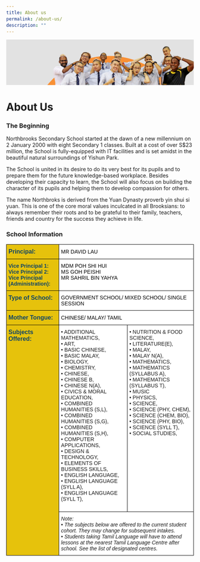 ```yaml
---
title: About us
permalink: /about-us/
description: ""
---
```

![](/images/about_us.jpg)

About Us
========

### The Beginning

Northbrooks Secondary School started at the dawn of a new millennium on 2 January 2000 with eight Secondary 1 classes. Built at a cost of over S$23 million, the School is fully-equipped with IT facilities and is set amidst in the beautiful natural surroundings of Yishun Park.

The School is united in its desire to do its very best for its pupils and to prepare them for the future knowledge-based workplace. Besides developing their capacity to learn, the School will also focus on building the character of its pupils and helping them to develop compassion for others.

The name Northbroks is derived from the Yuan Dynasty proverb yin shui si yuan. This is one of the core moral values inculcated in all Brooksians: to always remember their roots and to be grateful to their family, teachers, friends and country for the success they achieve in life.

### School Information

<style type="text/css">
.tg  {border-collapse:collapse;border-spacing:0;}
.tg td{border-color:black;border-style:solid;border-width:1px;font-family:Arial, sans-serif;font-size:14px;
  overflow:hidden;padding:10px 5px;word-break:normal;}
.tg th{border-color:black;border-style:solid;border-width:1px;font-family:Arial, sans-serif;font-size:14px;
  font-weight:normal;overflow:hidden;padding:10px 5px;word-break:normal;}
.tg .tg-nk84{background-color:#E6C20C;color:#0F4468;font-size:16px;font-weight:bold;text-align:left;vertical-align:top}
.tg .tg-1547{background-color:#FFF;font-style:italic;text-align:left;vertical-align:top}
.tg .tg-zr06{background-color:#FFF;text-align:left;vertical-align:middle}
.tg .tg-04i4{background-color:#E6C20C;color:#0F4468;font-weight:bold;text-align:left;vertical-align:top}
.tg .tg-ktyi{background-color:#FFF;text-align:left;vertical-align:top}
</style>
<table class="tg">
<thead>
  <tr>
    <th class="tg-nk84"><span style="color:#0F4468">Principal:</span></th>
    <th class="tg-zr06" colspan="2"><span style="color:#000;background-color:#FFF">MR DAVID LAU</span></th>
  </tr>
</thead>
<tbody>
  <tr>
    <td class="tg-04i4">Vice Principal 1:<br>Vice Principal 2:<br>Vice Principal (Administration):</td>
    <td class="tg-ktyi" colspan="2"><span style="font-weight:400;color:#000">MDM POH SHI HUI</span><br><span style="font-weight:400;color:#000">MS GOH PEISHI</span><br><span style="font-weight:400;color:#000">MR SAHRIL BIN YAHYA</span></td>
  </tr>
  <tr>
    <td class="tg-nk84"><span style="color:#0F4468">Type of School:</span></td>
    <td class="tg-zr06" colspan="2"><span style="color:#000;background-color:#FFF">GOVERNMENT SCHOOL/ MIXED SCHOOL/ SINGLE SESSION</span></td>
  </tr>
  <tr>
    <td class="tg-nk84">Mother Tongue:</td>
    <td class="tg-zr06" colspan="2"><span style="color:#000;background-color:#FFF">CHINESE/ MALAY/ TAMIL</span></td>
  </tr>
  <tr>
    <td class="tg-nk84" rowspan="2"><span style="color:#0F4468">Subjects Offered:</span><br><span style="font-weight:500;color:#141D1C;background-color:#E6C20C">  </span><br><span style="font-weight:500;color:#141D1C;background-color:#E6C20C"> </span></td>
    <td class="tg-ktyi">• ADDITIONAL MATHEMATICS,<br>• ART,<br>• BASIC CHINESE,<br>• BASIC MALAY,<br>• BIOLOGY,<br>• CHEMISTRY,<br>• CHINESE,<br>• CHINESE B,<br>• CHINESE N(A),<br>• CIVICS &amp; MORAL EDUCATION,<br>• COMBINED HUMANITIES (S,L),<br>• COMBINED HUMANITIES (S,G),<br>• COMBINED HUMANITIES (S,H),<br>• COMPUTER APPLICATIONS,<br>• DESIGN &amp; TECHNOLOGY,<br>• ELEMENTS OF BUSINESS SKILLS,<br>• ENGLISH LANGUAGE,<br>• ENGLISH LANGUAGE (SYLL A),<br>• ENGLISH LANGUAGE (SYLL T),<br><span style="color:#000;background-color:#FFF">                             </span><br></td>
    <td class="tg-ktyi">• NUTRITION &amp; FOOD SCIENCE,<br>• LITERATURE(E),<br>• MALAY,<br>• MALAY N(A),<br>• MATHEMATICS,<br>• MATHEMATICS (SYLLABUS A),<br>• MATHEMATICS (SYLLABUS T),<br>• MUSIC<br>• PHYSICS,<br>• SCIENCE,<br>• SCIENCE (PHY, CHEM),<br>• SCIENCE (CHEM, BIO),<br>• SCIENCE (PHY, BIO),<br>• SCIENCE (SYLL T),<br>• SOCIAL STUDIES,<br><br><br></td>
  </tr>
  <tr>
    <td class="tg-1547" colspan="2">Note:<br>• The subjects below are offered to the current student cohort. They may change for subsequent intakes.<br>• Students taking Tamil Language will have to attend lessons at the nearest Tamil Language Centre after school. See the list of designated centres.</td>
  </tr>
</tbody>
</table>